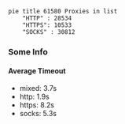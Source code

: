 
```mermaid
pie title 61580 Proxies in list
    "HTTP" : 28534
    "HTTPS": 10533
    "SOCKS" : 30812
```

### Some Info
#### Average Timeout

- mixed: 3.7s
- http: 1.9s
- https: 8.2s
- socks: 5.3s